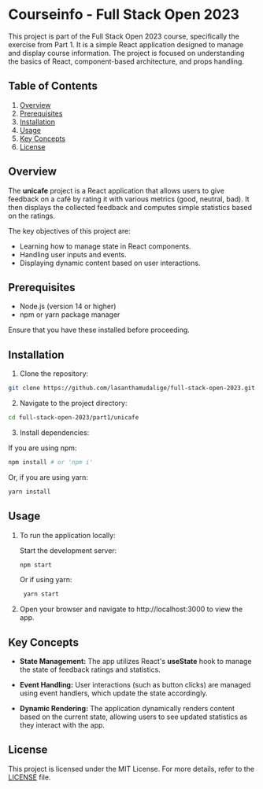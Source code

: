 # Courseinfo - Full Stack Open 2023

This project is part of the Full Stack Open 2023 course, specifically the exercise from Part 1. It is a simple React application designed to manage and display course information. The project is focused on understanding the basics of React, component-based architecture, and props handling.

## Table of Contents

   1. [Overview](#overview)
   2. [Prerequisites](#prerequisites)
   3. [Installation](#installation)
   4. [Usage](#usage)
   5. [Key Concepts](#key-concepts)
   6. [License](#license)

## Overview

The **unicafe** project is a React application that allows users to give feedback on a café by rating it with various metrics (good, neutral, bad). It then displays the collected feedback and computes simple statistics based on the ratings. 

The key objectives of this project are:

   * Learning how to manage state in React components.
   * Handling user inputs and events.
   * Displaying dynamic content based on user interactions.

## Prerequisites

   * Node.js (version 14 or higher)
   * npm or yarn package manager

Ensure that you have these installed before proceeding.

## Installation

   1. Clone the repository:
   ```bash
   git clone https://github.com/lasanthamudalige/full-stack-open-2023.git
   ```

   2. Navigate to the project directory:
   ```bash
   cd full-stack-open-2023/part1/unicafe
   ```

   3. Install dependencies:

   If you are using npm:
   ```bash
   npm install # or 'npm i'
   ```

   Or, if you are using yarn:
   ```bash
   yarn install
   ```

## Usage

1. To run the application locally:

    Start the development server:

    ```bash
   npm start
   ```

   Or if using yarn:
   ```bash
    yarn start
   ```

2. Open your browser and navigate to http://localhost:3000 to view the app.

## Key Concepts

  * **State Management:** The app utilizes React's **useState** hook to manage the state of feedback ratings and statistics.

  * **Event Handling:** User interactions (such as button clicks) are managed using event handlers, which update the state accordingly.

  * **Dynamic Rendering:** The application dynamically renders content based on the current state, allowing users to see updated statistics as they interact with the app.

## License

This project is licensed under the MIT License. For more details, refer to the [LICENSE](https://github.com/lasanthamudalige/full-stack-open-2023/blob/main/LICENSE) file.
